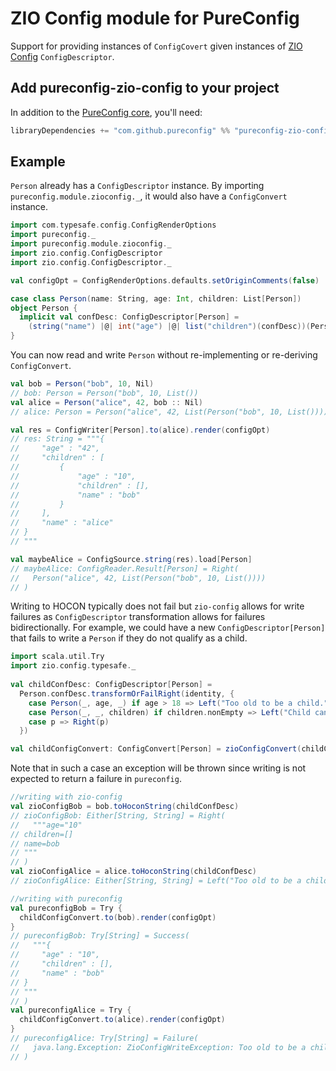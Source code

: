 # ZIO Config module for PureConfig

Support for providing instances of `ConfigCovert` given instances of [ZIO Config](https://zio.github.io/zio-config/) `ConfigDescriptor`.

## Add pureconfig-zio-config to your project

In addition to the [PureConfig core](https://github.com/pureconfig/pureconfig), you'll need:

```scala
libraryDependencies += "com.github.pureconfig" %% "pureconfig-zio-config" % "0.17.8"
```

## Example

`Person` already has a `ConfigDescriptor` instance.
By importing `pureconfig.module.zioconfig._`, it would also have a `ConfigConvert` instance.
```scala
import com.typesafe.config.ConfigRenderOptions
import pureconfig._
import pureconfig.module.zioconfig._
import zio.config.ConfigDescriptor
import zio.config.ConfigDescriptor._

val configOpt = ConfigRenderOptions.defaults.setOriginComments(false)

case class Person(name: String, age: Int, children: List[Person])
object Person {
  implicit val confDesc: ConfigDescriptor[Person] =
    (string("name") |@| int("age") |@| list("children")(confDesc))(Person.apply, Person.unapply)
}
```

You can now read and write `Person` without re-implementing or re-deriving `ConfigConvert`.
```scala
val bob = Person("bob", 10, Nil)
// bob: Person = Person("bob", 10, List())
val alice = Person("alice", 42, bob :: Nil)
// alice: Person = Person("alice", 42, List(Person("bob", 10, List())))

val res = ConfigWriter[Person].to(alice).render(configOpt)
// res: String = """{
//     "age" : "42",
//     "children" : [
//         {
//             "age" : "10",
//             "children" : [],
//             "name" : "bob"
//         }
//     ],
//     "name" : "alice"
// }
// """

val maybeAlice = ConfigSource.string(res).load[Person]
// maybeAlice: ConfigReader.Result[Person] = Right(
//   Person("alice", 42, List(Person("bob", 10, List())))
// )
```

Writing to HOCON typically does not fail but `zio-config` allows for write failures
as `ConfigDescriptor` transformation allows for failures bidirectionally.
For example, we could have a new `ConfigDescriptor[Person]` that fails to write a `Person`
if they do not qualify as a child.
```scala
import scala.util.Try
import zio.config.typesafe._
 
val childConfDesc: ConfigDescriptor[Person] =
  Person.confDesc.transformOrFailRight(identity, {
    case Person(_, age, _) if age > 18 => Left("Too old to be a child.")
    case Person(_, _, children) if children.nonEmpty => Left("Child cannot have children.")
    case p => Right(p)
  })

val childConfigConvert: ConfigConvert[Person] = zioConfigConvert(childConfDesc)
```

Note that in such a case an exception will be thrown since writing is not expected to return a failure in `pureconfig`.
```scala
//writing with zio-config
val zioConfigBob = bob.toHoconString(childConfDesc)
// zioConfigBob: Either[String, String] = Right(
//   """age="10"
// children=[]
// name=bob
// """
// )
val zioConfigAlice = alice.toHoconString(childConfDesc)
// zioConfigAlice: Either[String, String] = Left("Too old to be a child.")

//writing with pureconfig
val pureconfigBob = Try {
  childConfigConvert.to(bob).render(configOpt)
}
// pureconfigBob: Try[String] = Success(
//   """{
//     "age" : "10",
//     "children" : [],
//     "name" : "bob"
// }
// """
// )
val pureconfigAlice = Try {
  childConfigConvert.to(alice).render(configOpt)
}
// pureconfigAlice: Try[String] = Failure(
//   java.lang.Exception: ZioConfigWriteException: Too old to be a child.
// )
```
